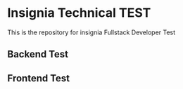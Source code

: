 # Insignia Technical TEST
This is the repository for insignia Fullstack Developer Test

## Backend Test

## Frontend Test